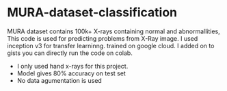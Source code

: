 # MURA-dataset-classification
MURA dataset contains 100k+ X-rays containing normal and abnormallities, This code is used for predicting problems from X-Ray image. I used inception v3 for transfer learninng. trained on google cloud.
I added on to gists you can directly run the code on colab. 

* I only used hand x-rays for this project. 
* Model gives 80% accuracy on test set
* No data agumentation is used 
